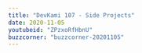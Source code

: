 ```yaml
---
title: "DevKami 107 - Side Projects"
date: 2020-11-05
youtubeid: "ZPzxoRfHbnU"
buzzcorner: "buzzcorner-20201105" 
---
```

